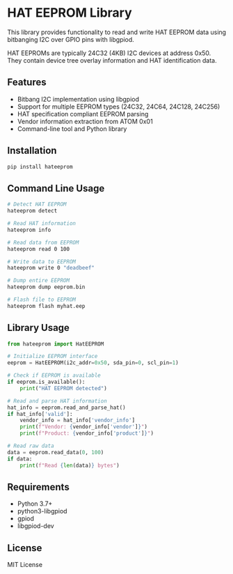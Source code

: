 # HAT EEPROM Library

This library provides functionality to read and write HAT EEPROM data using bitbanging I2C over GPIO pins with libgpiod.

HAT EEPROMs are typically 24C32 (4KB) I2C devices at address 0x50. They contain device tree overlay information and HAT identification data.

## Features

- Bitbang I2C implementation using libgpiod
- Support for multiple EEPROM types (24C32, 24C64, 24C128, 24C256)
- HAT specification compliant EEPROM parsing
- Vendor information extraction from ATOM 0x01
- Command-line tool and Python library

## Installation

```bash
pip install hateeprom
```

## Command Line Usage

```bash
# Detect HAT EEPROM
hateeprom detect

# Read HAT information
hateeprom info

# Read data from EEPROM
hateeprom read 0 100

# Write data to EEPROM
hateeprom write 0 "deadbeef"

# Dump entire EEPROM
hateeprom dump eeprom.bin

# Flash file to EEPROM
hateeprom flash myhat.eep
```

## Library Usage

```python
from hateeprom import HatEEPROM

# Initialize EEPROM interface
eeprom = HatEEPROM(i2c_addr=0x50, sda_pin=0, scl_pin=1)

# Check if EEPROM is available
if eeprom.is_available():
    print("HAT EEPROM detected")

# Read and parse HAT information
hat_info = eeprom.read_and_parse_hat()
if hat_info['valid']:
    vendor_info = hat_info['vendor_info']
    print(f"Vendor: {vendor_info['vendor']}")
    print(f"Product: {vendor_info['product']}")

# Read raw data
data = eeprom.read_data(0, 100)
if data:
    print(f"Read {len(data)} bytes")
```

## Requirements

- Python 3.7+
- python3-libgpiod
- gpiod
- libgpiod-dev

## License

MIT License

